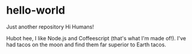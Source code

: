 # hello-world
Just another repository
Hi Humans!

Hubot hee, I like Node.js and Coffeescript (that's what I'm made of!).
I've had tacos on the moon and find them far superior to Earth tacos.

